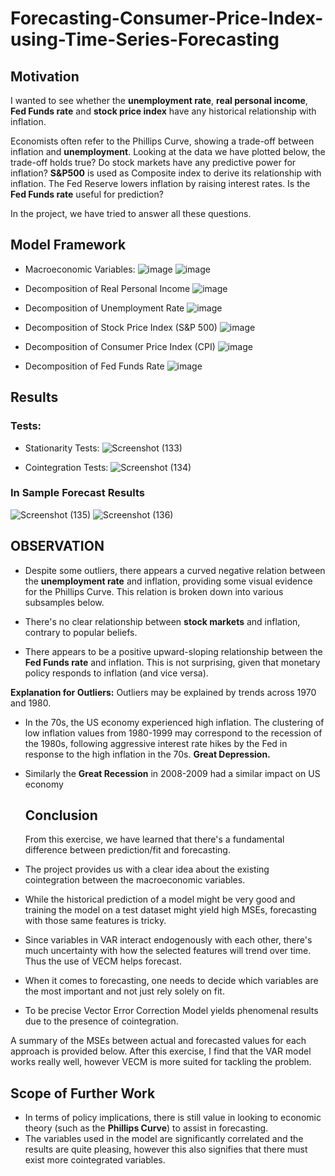 # Forecasting-Consumer-Price-Index-using-Time-Series-Forecasting

## Motivation
I wanted to see whether the **unemployment rate**, **real personal income**, **Fed Funds rate** and **stock price index** have any historical relationship with inflation. 

Economists often refer to the Phillips Curve, showing a trade-off between inflation and **unemployment**. Looking at the data we have plotted below, the trade-off holds true? 
Do stock markets have any predictive power for inflation? **S&P500** is used as Composite index to derive its relationship with inflation.
The Fed Reserve lowers inflation by raising interest rates. Is the **Fed Funds rate** useful for prediction?

In the project, we have tried to answer all these questions.

## Model Framework
* Macroeconomic Variables:
  ![image](https://github.com/user-attachments/assets/e27b8cc8-df65-46ab-b90c-373dd444342d)
  ![image](https://github.com/user-attachments/assets/fb37e9e4-8984-4ddd-beb2-f8b1595d241e)

* Decomposition of Real Personal Income
![image](https://github.com/user-attachments/assets/6236bc53-438e-407f-a770-67c6accf17fa)

* Decomposition of Unemployment Rate
![image](https://github.com/user-attachments/assets/c3123f7e-94c6-4460-aafb-50befa7ccb0c)

* Decomposition of Stock Price Index (S&P 500)
![image](https://github.com/user-attachments/assets/e2bb827c-29bf-4798-9af6-6859906a9130)

* Decomposition of Consumer Price Index (CPI)
![image](https://github.com/user-attachments/assets/a2606789-87d3-4782-989e-0c44e3ecb707)

* Decomposition of Fed Funds Rate
![image](https://github.com/user-attachments/assets/ea9934fa-1662-4b2d-9606-a5cd43a05436)

## Results
### Tests: 
* Stationarity Tests:
![Screenshot (133)](https://github.com/user-attachments/assets/6a2314cd-4004-434f-afb6-85f64c0a95d0)

* Cointegration Tests:
  ![Screenshot (134)](https://github.com/user-attachments/assets/6f733bd7-7462-45ce-abfd-7578fa0f96ce)

### In Sample Forecast Results
![Screenshot (135)](https://github.com/user-attachments/assets/76ad57f2-de6d-4f25-ba33-d3604cad972b)
![Screenshot (136)](https://github.com/user-attachments/assets/b8031f6c-b097-43c3-a352-29eec05f017f)


## OBSERVATION
* Despite some outliers, there appears a curved negative relation between the **unemployment rate** and inflation, providing some visual evidence for the Phillips Curve. This relation is broken down into various subsamples below. 

* There's no clear relationship between **stock markets** and inflation, contrary to popular beliefs.
* There appears to be a positive upward-sloping relationship between the **Fed Funds rate** and inflation. This is not surprising, given that monetary policy responds to inflation (and vice versa).

**Explanation for Outliers:** Outliers may be explained by trends across 1970 and 1980. 
* In the 70s, the US economy experienced high inflation. The clustering of low inflation values from 1980-1999 may correspond to the recession of the 1980s, following aggressive interest rate hikes by the Fed in response to the high inflation in the 70s. **Great Depression.**
* Similarly the **Great Recession** in 2008-2009 had a similar impact on US economy

  ## Conclusion
  From this exercise, we have learned that there's a fundamental difference between prediction/fit and forecasting. 
* The project provides us with a clear idea about the existing cointegration between the macroeconomic variables.
* While the historical prediction of a model might be very good and training the model on a test dataset might yield high MSEs, forecasting with those same features is tricky. 
* Since variables in VAR interact endogenously with each other, there's much uncertainty with how the selected features will trend over time. Thus the use of VECM helps forecast.
* When it comes to forecasting, one needs to decide which variables are the most important and not just rely solely on fit. 
* To be precise Vector Error Correction Model yields phenomenal results due to the presence of cointegration.

A summary of the MSEs between actual and forecasted values for each approach is provided below. 
After this exercise, I find that the VAR model works really well, however VECM is more suited for tackling the problem. 

## Scope of Further Work
* In terms of policy implications, there is still value in looking to economic theory (such as the **Phillips Curve**) to assist in forecasting.
* The variables used in the model are significantly correlated and the results are quite pleasing, however this also signifies that there must exist more cointegrated variables.
